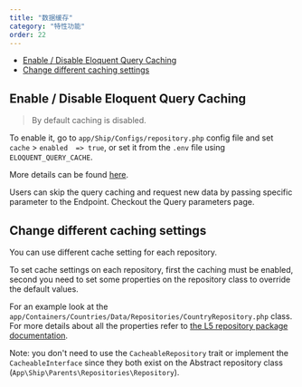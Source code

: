 ```yaml
---
title: "数据缓存"
category: "特性功能"
order: 22
---
```


- [Enable / Disable Eloquent Query Caching](#enable-disable-eloquent-query-caching)
- [Change different caching settings](#change-different-caching-settings)

<a name="enable-disable-eloquent-query-caching"></a>

## Enable / Disable Eloquent Query Caching

> By default caching is disabled.

To enable it, go to `app/Ship/Configs/repository.php` config file and set `cache` > `enabled  => true`, or set it from the `.env` file using `ELOQUENT_QUERY_CACHE`.

More details can be found [here](https://github.com/andersao/l5-repository#cache-config).

Users can skip the query caching and request new data by passing specific parameter to the Endpoint. Checkout the Query parameters page.

<a name="change-different-caching-settings"></a>

## Change different caching settings

You can use different cache setting for each repository.

To set cache settings on each repository, first the caching must be enabled, second you need to set some properties on the repository class to override the default values.

For an example look at the `app/Containers/Countries/Data/Repositories/CountryRepository.php` class. For more details about all the properties refer to [the L5 repository package documentation](https://github.com/andersao/l5-repository#cache-config).

Note: you don't need to use the `CacheableRepository` trait or implement the `CacheableInterface` since they both exist on the Abstract repository class (`App\Ship\Parents\Repositories\Repository`).

